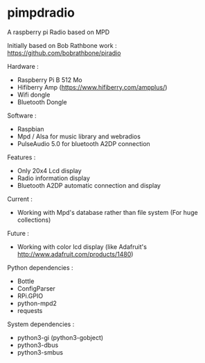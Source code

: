 pimpdradio
==========

A raspberry pi Radio based on MPD

Initially based on Bob Rathbone work : https://github.com/bobrathbone/piradio

Hardware :
 - Raspberry Pi B 512 Mo
 - Hifiberry Amp (https://www.hifiberry.com/ampplus/)
 - Wifi dongle
 - Bluetooth Dongle
 
Software :
 - Raspbian
 - Mpd / Alsa for music library and webradios
 - PulseAudio 5.0 for bluetooth A2DP connection


Features :
 - Only 20x4 Lcd display
 - Radio information display
 - Bluetooth A2DP automatic connection and display
  
Current :
 - Working with Mpd's database rather than file system (For huge collections)
 
Future : 
 - Working with color lcd display (like Adafruit's http://www.adafruit.com/products/1480)

Python dependencies :
 - Bottle
 - ConfigParser
 - RPi.GPIO
 - python-mpd2
 - requests
 
System dependencies :
 - python3-gi (python3-gobject)
 - python3-dbus
 - python3-smbus